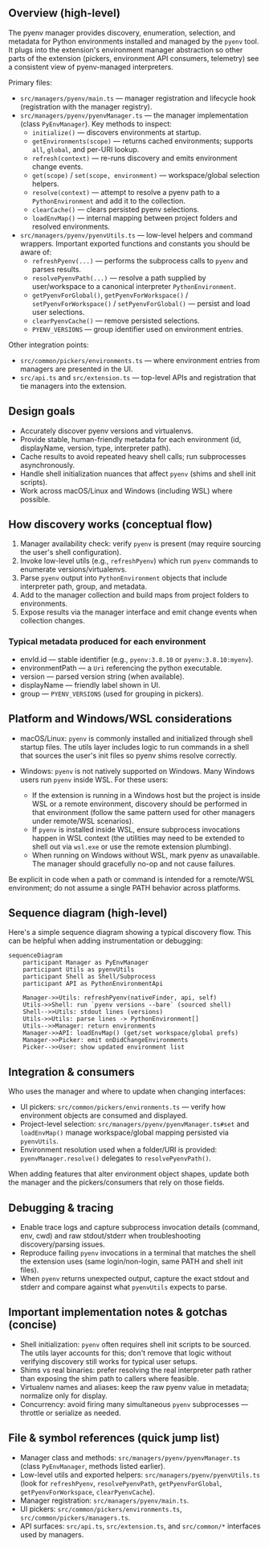 ## Overview (high-level)

The pyenv manager provides discovery, enumeration, selection, and metadata for Python environments installed and managed by the `pyenv` tool. It plugs into the extension's environment manager abstraction so other parts of the extension (pickers, environment API consumers, telemetry) see a consistent view of pyenv-managed interpreters.

Primary files:

- `src/managers/pyenv/main.ts` — manager registration and lifecycle hook (registration with the manager registry).
- `src/managers/pyenv/pyenvManager.ts` — the manager implementation (class `PyEnvManager`). Key methods to inspect:
  - `initialize()` — discovers environments at startup.
  - `getEnvironments(scope)` — returns cached environments; supports `all`, `global`, and per-URI lookup.
  - `refresh(context)` — re-runs discovery and emits environment change events.
  - `get(scope)` / `set(scope, environment)` — workspace/global selection helpers.
  - `resolve(context)` — attempt to resolve a pyenv path to a `PythonEnvironment` and add it to the collection.
  - `clearCache()` — clears persisted pyenv selections.
  - `loadEnvMap()` — internal mapping between project folders and resolved environments.
- `src/managers/pyenv/pyenvUtils.ts` — low-level helpers and command wrappers. Important exported functions and constants you should be aware of:
  - `refreshPyenv(...)` — performs the subprocess calls to `pyenv` and parses results.
  - `resolvePyenvPath(...)` — resolve a path supplied by user/workspace to a canonical interpreter `PythonEnvironment`.
  - `getPyenvForGlobal()`, `getPyenvForWorkspace()` / `setPyenvForWorkspace()` / `setPyenvForGlobal()` — persist and load user selections.
  - `clearPyenvCache()` — remove persisted selections.
  - `PYENV_VERSIONS` — group identifier used on environment entries.

Other integration points:
- `src/common/pickers/environments.ts` — where environment entries from managers are presented in the UI.
- `src/api.ts` and `src/extension.ts` — top-level APIs and registration that tie managers into the extension.

## Design goals

- Accurately discover pyenv versions and virtualenvs.
- Provide stable, human-friendly metadata for each environment (id, displayName, version, type, interpreter path).
- Cache results to avoid repeated heavy shell calls; run subprocesses asynchronously.
- Handle shell initialization nuances that affect `pyenv` (shims and shell init scripts).
- Work across macOS/Linux and Windows (including WSL) where possible.

## How discovery works (conceptual flow)

1. Manager availability check: verify `pyenv` is present (may require sourcing the user's shell configuration).
2. Invoke low-level utils (e.g., `refreshPyenv`) which run `pyenv` commands to enumerate versions/virtualenvs.
3. Parse `pyenv` output into `PythonEnvironment` objects that include interpreter path, group, and metadata.
4. Add to the manager collection and build maps from project folders to environments.
5. Expose results via the manager interface and emit change events when collection changes.

### Typical metadata produced for each environment
- envId.id — stable identifier (e.g., `pyenv:3.8.10` or `pyenv:3.8.10:myenv`).
- environmentPath — a `Uri` referencing the python executable.
- version — parsed version string (when available).
- displayName — friendly label shown in UI.
- group — `PYENV_VERSIONS` (used for grouping in pickers).

## Platform and Windows/WSL considerations

- macOS/Linux: `pyenv` is commonly installed and initialized through shell startup files. The utils layer includes logic to run commands in a shell that sources the user's init files so pyenv shims resolve correctly.

- Windows: `pyenv` is not natively supported on Windows. Many Windows users run `pyenv` inside WSL. For these users:
  - If the extension is running in a Windows host but the project is inside WSL or a remote environment, discovery should be performed in that environment (follow the same pattern used for other managers under remote/WSL scenarios).
  - If `pyenv` is installed inside WSL, ensure subprocess invocations happen in WSL context (the utilities may need to be extended to shell out via `wsl.exe` or use the remote extension plumbing).
  - When running on Windows without WSL, mark pyenv as unavailable. The manager should gracefully no-op and not cause failures.

Be explicit in code when a path or command is intended for a remote/WSL environment; do not assume a single PATH behavior across platforms.

## Sequence diagram (high-level)

Here's a simple sequence diagram showing a typical discovery flow. This can be helpful when adding instrumentation or debugging:

```mermaid
sequenceDiagram
    participant Manager as PyEnvManager
    participant Utils as pyenvUtils
    participant Shell as Shell/Subprocess
    participant API as PythonEnvironmentApi

    Manager->>Utils: refreshPyenv(nativeFinder, api, self)
    Utils->>Shell: run `pyenv versions --bare` (sourced shell)
    Shell-->>Utils: stdout lines (versions)
    Utils->>Utils: parse lines -> PythonEnvironment[]
    Utils-->>Manager: return environments
    Manager->>API: loadEnvMap() (get/set workspace/global prefs)
    Manager->>Picker: emit onDidChangeEnvironments
    Picker-->>User: show updated environment list
```

## Integration & consumers

Who uses the manager and where to update when changing interfaces:

- UI pickers: `src/common/pickers/environments.ts` — verify how environment objects are consumed and displayed.
- Project-level selection: `src/managers/pyenv/pyenvManager.ts#set` and `loadEnvMap()` manage workspace/global mapping persisted via `pyenvUtils`.
- Environment resolution used when a folder/URI is provided: `pyenvManager.resolve()` delegates to `resolvePyenvPath()`.

When adding features that alter environment object shapes, update both the manager and the pickers/consumers that rely on those fields.

## Debugging & tracing

- Enable trace logs and capture subprocess invocation details (command, env, cwd) and raw stdout/stderr when troubleshooting discovery/parsing issues.
- Reproduce failing `pyenv` invocations in a terminal that matches the shell the extension uses (same login/non-login, same PATH and shell init files).
- When `pyenv` returns unexpected output, capture the exact stdout and stderr and compare against what `pyenvUtils` expects to parse.

## Important implementation notes & gotchas (concise)

- Shell initialization: `pyenv` often requires shell init scripts to be sourced. The utils layer accounts for this; don't remove that logic without verifying discovery still works for typical user setups.
- Shims vs real binaries: prefer resolving the real interpreter path rather than exposing the shim path to callers where feasible.
- Virtualenv names and aliases: keep the raw pyenv value in metadata; normalize only for display.
- Concurrency: avoid firing many simultaneous `pyenv` subprocesses — throttle or serialize as needed.

## File & symbol references (quick jump list)

- Manager class and methods: `src/managers/pyenv/pyenvManager.ts` (class `PyEnvManager`, methods listed earlier).
- Low-level utils and exported helpers: `src/managers/pyenv/pyenvUtils.ts` (look for `refreshPyenv`, `resolvePyenvPath`, `getPyenvForGlobal`, `getPyenvForWorkspace`, `clearPyenvCache`).
- Manager registration: `src/managers/pyenv/main.ts`.
- UI pickers: `src/common/pickers/environments.ts`, `src/common/pickers/managers.ts`.
- API surfaces: `src/api.ts`, `src/extension.ts`, and `src/common/*` interfaces used by managers.
